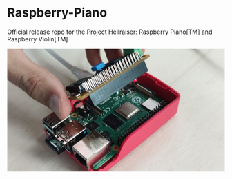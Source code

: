 # Raspberry-Piano
Official release repo for the Project Hellraiser: Raspberry Piano[TM] and Raspberry Violin[TM]

![Raspberry Piano](https://github.com/asigalov61/Raspberry-Piano/raw/main/Screenshots/Raspberry-Piano.jpg?raw=true)


